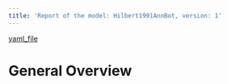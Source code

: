```yaml
---
title: 'Report of the model: Hilbert1991AnnBot, version: 1'
---
```

[yaml_file](data/VerosTestModels/Hilbert1991AnnBot.yaml)  
  
  
  
# General Overview  
  

